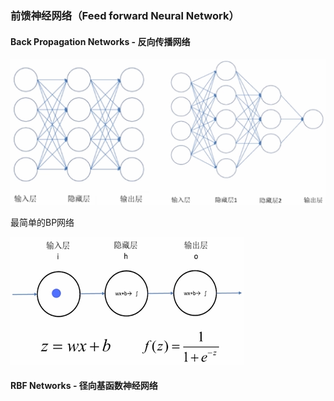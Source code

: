 ### 前馈神经网络（Feed forward Neural Network）

#### Back Propagation Networks - 反向传播网络
![BP网络](images/BP网络.png)

最简单的BP网络

![最简单的BP网络](images/最简单的BP网络.png)

#### RBF Networks - 径向基函数神经网络